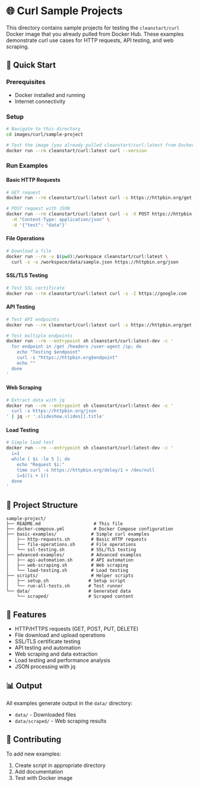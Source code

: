 # 🌐 Curl Sample Projects

This directory contains sample projects for testing the `cleanstart/curl` Docker image that you already pulled from Docker Hub. These examples demonstrate curl use cases for HTTP requests, API testing, and web scraping.

## 🚀 Quick Start

### Prerequisites
- Docker installed and running
- Internet connectivity

### Setup
```bash
# Navigate to this directory
cd images/curl/sample-project

# Test the image (you already pulled cleanstart/curl:latest from Docker Hub)
docker run --rm cleanstart/curl:latest curl --version
```

### Run Examples

#### Basic HTTP Requests
```bash
# GET request
docker run --rm cleanstart/curl:latest curl -s https://httpbin.org/get

# POST request with JSON
docker run --rm cleanstart/curl:latest curl -s -X POST https://httpbin.org/post \
  -H "Content-Type: application/json" \
  -d '{"test": "data"}'
```

#### File Operations
```bash
# Download a file
docker run --rm -v $(pwd):/workspace cleanstart/curl:latest \
  curl -s -o /workspace/data/sample.json https://httpbin.org/json
```

#### SSL/TLS Testing
```bash
# Test SSL certificate
docker run --rm cleanstart/curl:latest curl -s -I https://google.com
```

#### API Testing
```bash
# Test API endpoints
docker run --rm cleanstart/curl:latest curl -s https://httpbin.org/get | jq .

# Test multiple endpoints
docker run --rm --entrypoint sh cleanstart/curl:latest-dev -c '
  for endpoint in /get /headers /user-agent /ip; do
    echo "Testing $endpoint"
    curl -s "https://httpbin.org$endpoint"
    echo ""
  done
'
```

#### Web Scraping
```bash
# Extract data with jq
docker run --rm --entrypoint sh cleanstart/curl:latest-dev -c '
  curl -s https://httpbin.org/json
' | jq -r '.slideshow.slides[].title'
```

#### Load Testing
```bash
# Simple load test
docker run --rm --entrypoint sh cleanstart/curl:latest-dev -c '
  i=1
  while [ $i -le 5 ]; do
    echo "Request $i:"
    time curl -s https://httpbin.org/delay/1 > /dev/null
    i=$((i + 1))
  done
'
```

## 📁 Project Structure

```
sample-project/
├── README.md                    # This file
├── docker-compose.yml           # Docker Compose configuration
├── basic-examples/             # Simple curl examples
│   ├── http-requests.sh        # Basic HTTP requests
│   ├── file-operations.sh      # File operations
│   └── ssl-testing.sh          # SSL/TLS testing
├── advanced-examples/          # Advanced examples
│   ├── api-automation.sh       # API automation
│   ├── web-scraping.sh         # Web scraping
│   └── load-testing.sh         # Load testing
├── scripts/                    # Helper scripts
│   ├── setup.sh               # Setup script
│   └── run-all-tests.sh       # Test runner
└── data/                      # Generated data
    └── scraped/               # Scraped content
```

## 🎯 Features

- HTTP/HTTPS requests (GET, POST, PUT, DELETE)
- File download and upload operations
- SSL/TLS certificate testing
- API testing and automation
- Web scraping and data extraction
- Load testing and performance analysis
- JSON processing with jq

## 📊 Output

All examples generate output in the `data/` directory:
- `data/` - Downloaded files
- `data/scraped/` - Web scraping results

## 🤝 Contributing

To add new examples:
1. Create script in appropriate directory
2. Add documentation
3. Test with Docker image
